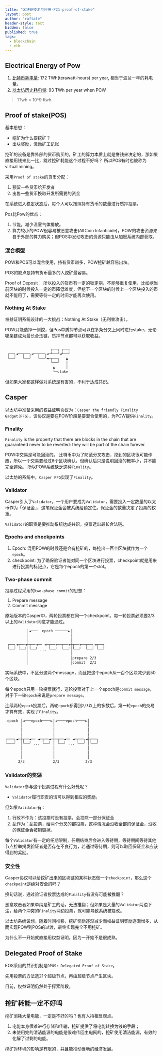 ```yaml
---
title: "区块链技术与应用-P21-proof-of-stake"
layout: post
author: "raftale"
header-style: text
hidden: false
published: true
tags:
  - blockchain
  - eth
---
```


## Electrical Energy of Pow

1. [比特币耗电量](https://digiconomist.net/bitcoin-energy-consumption): 172 TWh(terawatt-hours) per year, 相当于波兰一年的耗电量。
2. [以太坊历史耗电量](https://digiconomist.net/ethereum-energy-consumption): 93 TWh per year when POW

> 1Twh = 10^9 Kwh

## Proof of stake(POS)
基本思想：
- 挖矿为什么要挖矿？
- 出块奖励，激励矿工记账

挖矿的设备是靠外部的货币购买的，矿工的算力本质上就是拼钱来决定的，那如果直接用钱来比一比，跳过挖矿耗能这个过程不好吗？ 所以POS有时也被称为virtual mining。

采用`Proof of stake`的货币分配：
1. 预留一些货币给开发者
2. 出售一些货币换取开发所需要的资金

在系统进入稳定状态后，每个人可以按照持有货币的数量进行质押投票。

Pos比Pow的优点：
1. 节能，减少温室气体排放。
2. 算力较小的POW很容易被恶意攻击(AltCoin Infanticide)，POW的攻击资源来自于外部的算力购买；但POS中发动攻击的资源只能由从加密系统内部获取。

### 混合模型
POW和POS可以混合使用，持有货币越多，POW挖矿越容易出块。

POS的缺点是持有货币最多的人挖矿最容易。

Proof of Deposit： 所以投入的货币有一定的锁定期，不能够重复使用，比如挖当前区块的时候投入一定的币降低难度，但挖下一个区块的时候上一个区块投入的币就不能用了，需要等待一定的时间才能再次使用。

### Nothing At Stake
权益证明系统设计的一大挑战：Nothing At Stake（无利害攻击）。

POW只能选择一侧挖，但Pos中质押节点可以在多条分叉上同时进行stake，无论哪条链成为最长合法链，质押节点都可以获取收益。
```txt

                     ┌──┐ ┌──┐
 ┌──┐◄──┬──┐◄──┬──┐◄─┴──┘◄┴──┘
 └──┘   └──┘   └──┘◄─┬──┐   ▲ 
                     └──┘   │ 
                      ▲     │ 
                      └─stake 
```
但如果大家都这样做对系统是有害的，不利于达成共识。

## Casper
以太坊中准备采用的权益证明协议为：`Casper the friendly Finality Gadget(FFG)`，该协议是要在POW阶段是要混合使用的，为POW提供`Finality`。

### Finality
`Finality` is the property that there are blocks in the chain that are guaranteed never to be reverted: they will be part of the chain forever.

POW中交易是可能回滚的。 比特币中为了防范分叉攻击，挖到的区块很可能作废，所以一个交易要经过6个区块确认，但确认后只是说明回滚的概率小，并不能完全避免。 所以POW系统缺乏这种`Finality`。

以太坊的系统中，`Casper FFG`实现了`Finality`。

### Validator
Casper引入了`Validator`，一个用户要成为`Validator`，需要投入一定数量的以太币作为「保证金」，这笔保证金会被系统给锁定住。保证金的数量决定了投票的权重。

`Validator`的职责是要推动系统达成共识，投票选出最长合法链。

### Epochs and checkpoints

1. Epoch: 混用POW的时候还是会有挖矿的，每挖出一百个区块就作为一个`epoch`。
2. checkpoint: 为了确保验证者能对同一个区块进行投票，checkpoint就是用来进行投票的标记点，它是每个epoch的第一个slot。

### Two-phase commit
投票过程采用的`two-phase commit`的思想：
1. Prepare message
2. Commit message

原始版本的Casper中，两轮投票都在同一个checkpoint，每一轮投票必须要2/3以上的`Validator`同意才能通过。
```txt
          │◄───  epoch ──────►│               
          │                   │               
          │                   │               
 ┌──┐◄┬──◄┼┬──◄── ◄─┬──◄──┬──◄┼┬──◄──┬──┐◄┬──┐
 └──┘ └──┘│└──┘ ... └──┘  └──┘│└──┘  └──┘ └──┘
          │                   │               
          │                   │prepare 2/3    
          │                   │commit  2/3    
```

实际系统中，不区分这两个message，而且把这个epoch从一百个区块减少到50个区块。

每个epoch只用一轮投票就行，这轮投票对于上一个epoch是`commit message`，对于下一轮`epoch`来说是`prepare message`。

连续两轮`epoch`投票后，两轮`epoch`都得到`2/3`以上的多数后，第一轮`epoch`的交易才算有效，实现了`Finality`。

```txt
 epoch │◄───epoch────►│◄────epoch────►│    
       │              │               │    
       │              │               │    
       │              │               │    
┌───┐◄─┼┬──◄── ◄─┬──◄─┼─┬──◄── ◄─┬──┐◄┼┬──┐
└───┘  │└──┘ ... └──┘ │ └──┘ ... └──┘ │└──┘
       │              │               │    
       │              │               │    
       │              │               │    
      2/3             2/3            2/3   
```

### Validator的奖惩
`Validator`参与这个投票过程有什么好处呢？

- `Validator`履行职责的话可以得到相应的奖励。

但如果`Validator`有：
1. 行政不作为：该投票时没有投票，会扣除一部分保证金
2. 乱作为：乱投票，给两个分叉的都投票，这种情况会没收全部的保证金，没收的保证金会被销毁掉。

每个`Validator`有一定的任期限制，任期结束后会进入等待期，等待期间等待其他节点检举揭发验证者是否存在不良行为，若通过等待期，则可以取回保证金和应该得到的奖励。


### 安全性

Casper协议可以给挖矿出来的区块链的某种状态做一个`checkpoint`，那么这个`checkpoint`是绝对安全的吗？

换句话说，通过验证者投票达成的`Finality`有没有可能被推翻？

恶意攻击者如果单纯是矿工的话，无法推翻；但如果是大量的`Validator`两边下注，给两个冲突的`Finality`两边投票，就可能导致系统被篡改。

以太坊系统设想，随着时间推移，挖矿奖励逐渐减少而权益证明奖励逐渐增多，从而实现POW到POS的过渡，最终实现完全不用挖矿。

为什么不一开始就直接用权益证明，因为一开始不是很成熟。

## Delegated Proof of Stake

EOS采用的共识机制是`DPOS: Delegated Proof of Stake`。

先用投票的方法选21个超级节点，再由超级节点产生区块。

目前，权益证明仍然处于探索阶段。

## 挖矿耗能一定不好吗
挖矿消耗大量电能，一定是不好的吗？也有人持相反观点。

1. 电能本身很难进行存储和传输，挖矿提供了将电能转换为钱的手段；
2. 未使用完的清洁能源的电能是很难传回主电网的，挖矿使用清洁能源，有效的化解了过剩的电能。

挖矿对环境的影响是有限的，并且能推动当地的经济发展。

